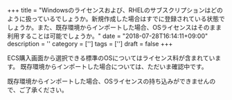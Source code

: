 +++
title = "Windowsのライセンスおよび、RHELのサブスクリプションはどのように扱っているでしょうか。新規作成した場合はすでに登録されている状態でしょうか。また、既存環境からインポートした場合、OSライセンスはそのまま利用することは可能でしょうか。"
date = "2018-07-28T16:14:11+09:00"
description = ''
category = ['']
tags = ['']
draft = false
+++

ECS購入画面から選択できる標準のOSについてはライセンス料が含まれています。
既存環境からインポートした場合については、ただいま確認中です。

既存環境からインポートした場合、OSライセンスの持ち込みができませんので、ご了承ください。


